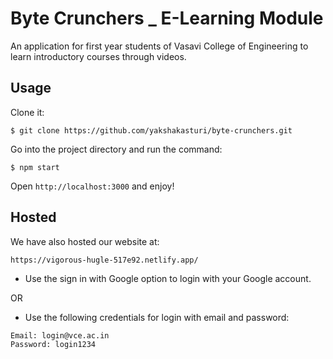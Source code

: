 # Byte Crunchers _ E-Learning Module

An application for first year students of Vasavi College of Engineering to learn introductory courses through videos.

## Usage

Clone it:

```
$ git clone https://github.com/yakshakasturi/byte-crunchers.git
```

Go into the project directory and run the command:

```
$ npm start
```

Open `http://localhost:3000` and enjoy!

## Hosted

We have also hosted our website at:

```
https://vigorous-hugle-517e92.netlify.app/
```

- Use the sign in with Google option to login with your Google account.

OR

- Use the following credentials for login with email and password:

```
Email: login@vce.ac.in
Password: login1234
```
